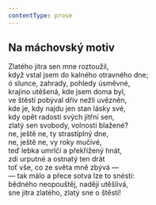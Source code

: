 ```yaml
---
contentType: prose
---
```


## Na máchovský motiv

Zlatého jitra sen mne roztoužil,  
když vstal jsem do kalného otravného dne;  
ó slunce, zahrady, pohledy úsměvné,  
krajino utěšená, kde jsem doma byl,  
ve štěstí pobýval dřív nežli uvězněn,  
kde je, kdy najdu jen stan lásky své,  
kdy opět radostí svých jitřní sen,  
zlatý sen svobody, volnosti blažené?  
ne, ještě ne, ty strastiplný dne,  
ne, ještě ne, vy roky mučivé,  
teď lebka umrlčí a překřížený hnát,  
zdi urputné a ostnatý ten drát  
toť vše, co ze světa mně zbývá —  
— tak málo a přece sotva lze to snésti:  
bědného neopouštěj, naději utěšlivá,  
sne jitra zlatého, zlatý sne o štěstí!

